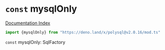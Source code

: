 # `const` mysqlOnly

[Documentation Index](../README.md)

```ts
import {mysqlOnly} from "https://deno.land/x/polysql@v2.0.16/mod.ts"
```

`const` mysqlOnly: SqlFactory

